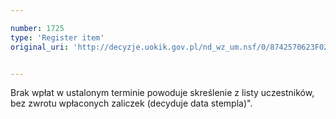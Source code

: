 ```yaml
---

number: 1725
type: 'Register item'
original_uri: 'http://decyzje.uokik.gov.pl/nd_wz_um.nsf/0/8742570623F02DDDC125765F00438120?OpenDocument'


---
```


Brak wpłat w ustalonym terminie powoduje skreślenie z listy uczestników, bez zwrotu wpłaconych zaliczek (decyduje data stempla)".

